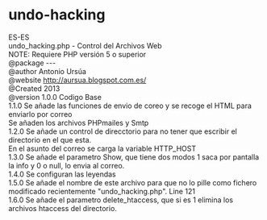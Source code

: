 # undo-hacking
ES-ES <br />
undo_hacking.php - Control del Archivos Web<br />
NOTE: Requiere PHP versión 5 o superior<br />
@package ---<br />
@author Antonio Ursúa<br />
@website http://aursua.blogspot.com.es/<br />
@Created 2013<br />
@version 1.0.0 Codigo Base<br />
         1.1.0 Se añade las funciones de envio de coreo y se recoge el HTML para enviarlo por correo<br />
               Se añaden los archivos PHPmailes y Smtp<br />
         1.2.0 Se añade un control de direcctorio para no tener que escribir el directorio en el que esta.<br />
               En el asunto del correo se carga la variable HTTP_HOST<br />
         1.3.0 Se añade el parametro Show, que tiene dos modos 1 saca por pantalla la info y 0 o null, lo envia al correo.<br />
         1.4.0 Se configuran las leyendas<br />
         1.5.0 Se añade el nombre de este archivo para que no lo pille como fichero modificado recientemente "undo_hacking.php". Line 121<br />
         1.6.0 Se añade el parametro delete_htaccess, que si es 1 elimina los archivos htaccess del directorio.<br />
 
 
